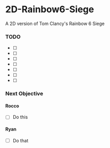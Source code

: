 # 2D-Rainbow6-Siege
A 2D version of Tom Clancy's Rainbow 6 Siege

### TODO
- [ ] 
- [ ] 
- [ ] 
- [ ] 
- [ ] 
- [ ] 
- [ ] 

### Next Objective
#### Rocco
- [ ] Do this
#### Ryan
- [ ] Do that
